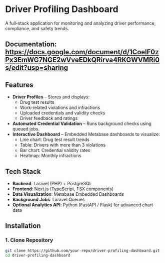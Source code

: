 # Driver Profiling Dashboard

A full-stack application for monitoring and analyzing driver performance, compliance, and safety trends.

## Documentation: https://docs.google.com/document/d/1CoelF0zPx3EmWG7NGE2wVveEDkQRirva4RKGWVMRi0s/edit?usp=sharing

## Features

- **Driver Profiles** – Stores and displays:
  - Drug test results
  - Work-related violations and infractions
  - Uploaded credentials and validity checks
  - Driver feedback and ratings
- **Automated Credential Validation** – Runs background checks using queued jobs.
- **Interactive Dashboard** – Embedded Metabase dashboards to visualize:
  - Line chart: Drug test result trends
  - Table: Drivers with more than 3 violations
  - Bar chart: Credential validity rates
  - Heatmap: Monthly infractions

## Tech Stack

- **Backend**: Laravel (PHP) + PostgreSQL
- **Frontend**: Next.js (TypeScript, TSX components)
- **Data Visualization**: Metabase Embedded Dashboards
- **Background Jobs**: Laravel Queues
- **Optional Analytics API**: Python (FastAPI / Flask) for advanced chart data

## Installation

### 1. Clone Repository
```bash
git clone https://github.com/your-repo/driver-profiling-dashboard.git
cd driver-profiling-dashboard

